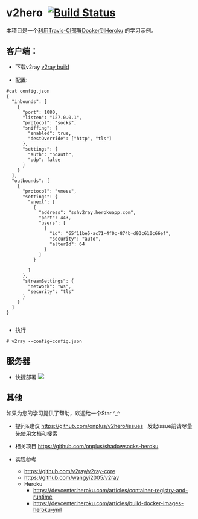 # v2hero  [![Build Status](https://travis-ci.org/onplus/v2hero.svg?branch=core-3.1)](https://travis-ci.org/onplus/v2hero)
本项目是一个[利用Travis-CI部署Docker到Heroku](https://github.com/onplus/v2hero/tree/core-3.8) 的学习示例。

## 客户端：
* 下载v2ray [v2ray build](https://github.com/v2fly/v2ray-core/releases/tag/v4.31.0)

* 配置:

```
#cat config.json
{
  "inbounds": [
    {
      "port": 1080,
      "listen": "127.0.0.1",
      "protocol": "socks",
      "sniffing": {
        "enabled": true,
        "destOverride": ["http", "tls"]
      },
      "settings": {
        "auth": "noauth",
        "udp": false
      }
    }
  ],
  "outbounds": [
    {
      "protocol": "vmess",
      "settings": {
        "vnext": [
          {
            "address": "sshv2ray.herokuapp.com",
            "port": 443,
            "users": [
              {
                "id": "65f11be5-ac71-4f0c-874b-d93c610c66ef",
                "security": "auto",
                "alterId": 64
              }
            ]
          }

        ]
      },
      "streamSettings": {
        "network": "ws",
        "security": "tls"
      }
    }
  ]
}
                
```

* 执行
```
# v2ray --config=config.json
```

## 服务器
* 快捷部署
   [![](https://www.herokucdn.com/deploy/button.png)](https://heroku.com/deploy?template=https://github.com/treezhao1024/v2hero)




## 其他
如果为您的学习提供了帮助，欢迎给一个Star ^_^


 
* 提问&建议
   https://github.com/onplus/v2hero/issues
   发起issue前请尽量先使用文档和搜索

* 相关项目
   https://github.com/onplus/shadowsocks-heroku

* 实现参考 
   - https://github.com/v2ray/v2ray-core
   - https://github.com/wangyi2005/v2ray
   - Heroku 
      - https://devcenter.heroku.com/articles/container-registry-and-runtime
      - https://devcenter.heroku.com/articles/build-docker-images-heroku-yml
